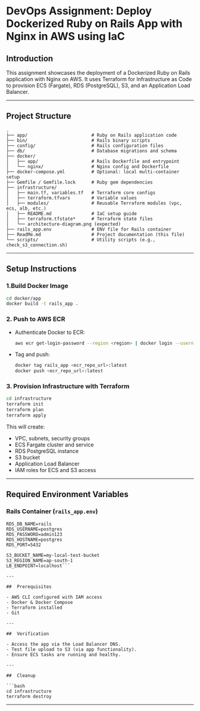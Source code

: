 #  DevOps Assignment: Deploy Dockerized Ruby on Rails App with Nginx in AWS using IaC

##  Introduction

This assignment showcases the deployment of a Dockerized Ruby on Rails application with Nginx on AWS. It uses Terraform for Infrastructure as Code to provision ECS (Fargate), RDS (PostgreSQL), S3, and an Application Load Balancer.

---

##  Project Structure

```
.
├── app/                        # Ruby on Rails application code
├── bin/                        # Rails binary scripts
├── config/                     # Rails configuration files
├── db/                         # Database migrations and schema
├── docker/
│   ├── app/                    # Rails Dockerfile and entrypoint
│   └── nginx/                  # Nginx config and Dockerfile
├── docker-compose.yml          # Optional: local multi-container setup
├── Gemfile / Gemfile.lock      # Ruby gem dependencies
├── infrastructure/
│   ├── main.tf, variables.tf   # Terraform core configs
│   ├── terraform.tfvars        # Variable values
│   ├── modules/                # Reusable Terraform modules (vpc, ecs, alb, etc.)
│   ├── README.md               # IaC setup guide
│   ├── terraform.tfstate*      # Terraform state files
│   └── architecture-diagram.png (expected)
├── rails_app.env               # ENV file for Rails container
├── ReadMe.md                   # Project documentation (this file)
└── scripts/                    # Utility scripts (e.g., check_s3_connection.sh)
```

---

##  Setup Instructions

### 1.Build Docker Image

```bash
cd docker/app
docker build -t rails_app .
```

### 2. Push to AWS ECR

- Authenticate Docker to ECR:
  ```bash
  aws ecr get-login-password --region <region> | docker login --username AWS --password-stdin <account>.dkr.ecr.<region>.amazonaws.com
  ```

- Tag and push:
  ```bash
  docker tag rails_app <ecr_repo_url>:latest
  docker push <ecr_repo_url>:latest
  ```

### 3. Provision Infrastructure with Terraform

```bash
cd infrastructure
terraform init
terraform plan
terraform apply
```

This will create:
- VPC, subnets, security groups
- ECS Fargate cluster and service
- RDS PostgreSQL instance
- S3 bucket
- Application Load Balancer
- IAM roles for ECS and S3 access

---

##  Required Environment Variables

### Rails Container (`rails_app.env`)

```env
RDS_DB_NAME=rails
RDS_USERNAME=postgres
RDS_PASSWORD=admin123
RDS_HOSTNAME=postgres
RDS_PORT=5432

S3_BUCKET_NAME=my-local-test-bucket
S3_REGION_NAME=ap-south-1
LB_ENDPOINT=localhost```

---

##  Prerequisites

- AWS CLI configured with IAM access
- Docker & Docker Compose
- Terraform installed
- Git

---

##  Verification

- Access the app via the Load Balancer DNS.
- Test file upload to S3 (via app functionality).
- Ensure ECS tasks are running and healthy.

---

##  Cleanup

```bash
cd infrastructure
terraform destroy
```

---


